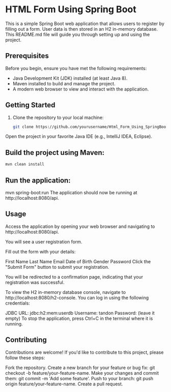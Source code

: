 # HTML Form Using Spring Boot

This is a simple Spring Boot web application that allows users to register by filling out a form. User data is then stored in an H2 in-memory database. This README.md file will guide you through setting up and using the project.


## Prerequisites

Before you begin, ensure you have met the following requirements:

- Java Development Kit (JDK) installed (at least Java 8).
- Maven installed to build and manage the project.
- A modern web browser to view and interact with the application.

## Getting Started

1. Clone the repository to your local machine:

   ```bash
   git clone https://github.com/yourusername/Html_Form_Using_SpringBoot.git
Open the project in your favorite Java IDE (e.g., IntelliJ IDEA, Eclipse).

## Build the project using Maven:
```bash
mvn clean install
```
## Run the application:

mvn spring-boot:run
The application should now be running at http://localhost:8080/api.

## Usage
Access the application by opening your web browser and navigating to http://localhost:8080/api.

You will see a user registration form.

Fill out the form with your details:

First Name
Last Name
Email
Date of Birth
Gender
Password
Click the "Submit Form" button to submit your registration.

You will be redirected to a confirmation page, indicating that your registration was successful.

To view the H2 in-memory database console, navigate to http://localhost:8080/h2-console. You can log in using the following credentials:

JDBC URL: jdbc:h2:mem:userdb
Username: tandon
Password: (leave it empty)
To stop the application, press Ctrl+C in the terminal where it is running.

## Contributing
Contributions are welcome! If you'd like to contribute to this project, please follow these steps:

Fork the repository.
Create a new branch for your feature or bug fix: git checkout -b feature/your-feature-name.
Make your changes and commit them: git commit -m 'Add some feature'.
Push to your branch: git push origin feature/your-feature-name.
Create a pull request.
